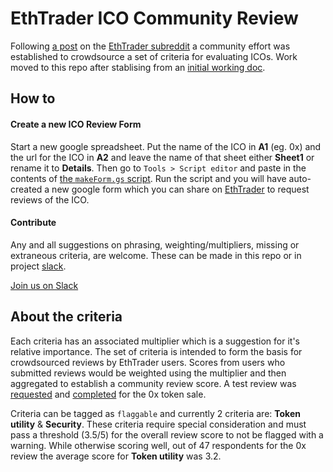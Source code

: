 # EthTrader ICO Community Review

Following [a post](https://www.reddit.com/r/ethtrader/comments/6o2duw/eth_trader_ico_rating_service_criterion_what/) on the [EthTrader subreddit](https://www.reddit.com/r/ethtrader/) a community effort was established to crowdsource a set of criteria for evaluating ICOs. Work moved to this repo after stablising from an [initial working doc](https://docs.google.com/document/d/1oWqyVMKQ0-oAJPxNLAWiclqkHHH3TRV_J4dLI6zu6tQ).


## How to

#### Create a new ICO Review Form

Start a new google spreadsheet. Put the name of the ICO in **A1** (eg. 0x) and the url for the ICO in **A2** and leave the name of that sheet either **Sheet1** or rename it to **Details**. Then go to `Tools > Script editor` and paste in the contents of [the `makeForm.gs` script](makeForm.gs). Run the script and you will have auto-created a new google form which you can share on [EthTrader](https://www.reddit.com/r/ethtrader/) to request reviews of the ICO.

#### Contribute

Any and all suggestions on phrasing, weighting/multipliers, missing or extraneous criteria, are welcome. These can be made in this repo or in project [slack](https://icoreview.slack.com).

[Join us on Slack](https://icoreview.slack.com)

## About the criteria

Each criteria has an associated multiplier which is a suggestion for it's relative importance. The set of criteria is intended to form the basis for crowdsourced reviews by EthTrader users. Scores from users who submitted reviews would be weighted using the multiplier and then aggregated to establish a community review score. A test review was [requested](https://www.reddit.com/r/ethtrader/comments/6tg8up/ethtrader_ico_review_for_project_0x_the_form/) and [completed](https://www.reddit.com/r/ethtrader/comments/6to94g/project_0x_ethtrader_ico_review/) for the 0x token sale.

Criteria can be tagged as `flaggable` and currently 2 criteria are: **Token utility** & **Security**. These criteria require special consideration and must pass a threshold (3.5/5) for the overall review score to not be flagged with a warning. While otherwise scoring well, out of 47 respondents for the 0x review the average score for **Token utility** was 3.2.
